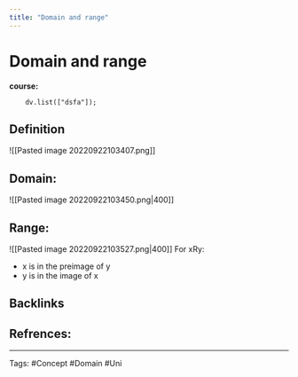 ```yaml
---
title: "Domain and range"
---
```


# Domain and range
**course:**
```dataviewjs
	dv.list(["dsfa"]); 

```

## Definition
![[Pasted image 20220922103407.png]]
## Domain:
![[Pasted image 20220922103450.png|400]]

## Range:
![[Pasted image 20220922103527.png|400]]
For xRy:
- x is in the preimage of y
- y is in the image of x
## Backlinks

## Refrences:

---
Tags: #Concept #Domain #Uni 